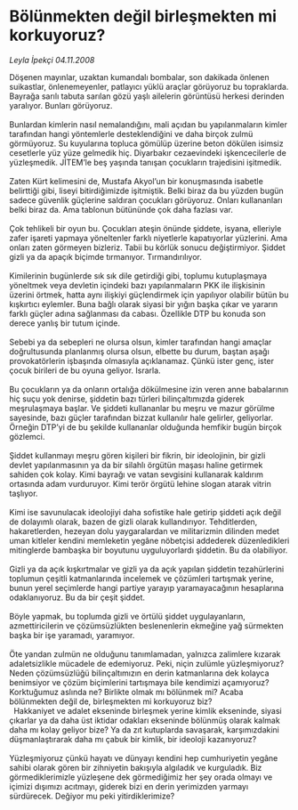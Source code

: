 # Bölünmekten değil birleşmekten mi korkuyoruz?

*Leyla İpekçi 04.11.2008*

<div class="taraf_structure_2col_1zq">
<div class="margen_n">



 <p>Döşenen mayınlar, uzaktan kumandalı bombalar, son dakikada önlenen suikastlar, önlenemeyenler, patlayıcı yüklü araçlar görüyoruz bu topraklarda. Bayrağa sarılı tabuta sarılan gözü yaşlı ailelerin görüntüsü herkesi derinden yaralıyor. Bunları görüyoruz. <br/><br/>Bunlardan kimlerin nasıl nemalandığını, mali açıdan bu yapılanmaların kimler tarafından hangi yöntemlerle desteklendiğini ve daha birçok zulmü görmüyoruz. Su kuyularına topluca gömülüp üzerine beton dökülen isimsiz cesetlerle yüz yüze gelmedik hiç. Diyarbakır cezaevindeki işkencecilerle de yüzleşmedik. JİTEM’le beş yaşında tanışan çocukların trajedisini işitmedik. <br/><br/>Zaten Kürt kelimesini de, Mustafa Akyol’un bir konuşmasında isabetle belirttiği gibi, liseyi bitirdiğimizde işitmiştik. Belki biraz da bu yüzden bugün sadece güvenlik güçlerine saldıran çocukları görüyoruz. Onları kullananları belki biraz da. Ama tablonun bütününde çok daha fazlası var. <br/><br/>Çok tehlikeli bir oyun bu. Çocukları ateşin önünde şiddete, isyana, elleriyle zafer işareti yapmaya yöneltenler farklı niyetlerle kapatıyorlar yüzlerini. Ama onları zaten görmeyen bizleriz. Tabii bu körlük sonucu değiştirmiyor. Şiddet gizli ya da apaçık biçimde tırmanıyor. Tırmandırılıyor. <br/><br/>Kimilerinin bugünlerde sık sık dile getirdiği gibi, toplumu kutuplaşmaya yöneltmek veya devletin içindeki bazı yapılanmaların PKK ile ilişkisinin üzerini örtmek, hatta aynı ilişkiyi güçlendirmek için yapılıyor olabilir bütün bu kışkırtıcı eylemler. Buna bağlı olarak siyasi bir yığın başka çıkar ve yararın farklı güçler adına sağlanması da cabası. Özellikle DTP bu konuda son derece yanlış bir tutum içinde. <br/><br/>Sebebi ya da sebepleri ne olursa olsun, kimler tarafından hangi amaçlar doğrultusunda planlanmış olursa olsun, elbette bu durum, baştan aşağı provokatörlerin işbaşında olmasıyla açıklanamaz. Çünkü ister genç, ister çocuk birileri de bu oyuna geliyor. Israrla. <br/><br/>Bu çocukların ya da onların ortalığa dökülmesine izin veren anne babalarının hiç suçu yok denirse, şiddetin bazı türleri bilinçaltımızda giderek meşrulaşmaya başlar. Ve şiddeti kullananlar bu meşru ve mazur görülme sayesinde, bazı güçler tarafından bizzat kullanılır hale gelirler, geliyorlar. Örneğin DTP’yi de bu şekilde kullananlar olduğunda hemfikir bugün birçok gözlemci. <br/><br/>Şiddet kullanmayı meşru gören kişileri bir fikrin, bir ideolojinin, bir gizli devlet yapılanmasının ya da bir silahlı örgütün maşası haline getirmek sahiden çok kolay. Kimi bayrağı ve vatan sevgisini kullanarak kaldırım ortasında adam vurduruyor. Kimi terör örgütü lehine slogan atarak vitrin taşlıyor. <br/><br/>Kimi ise savunulacak ideolojiyi daha sofistike hale getirip şiddeti açık değil de dolayımlı olarak, bazen de gizli olarak kullandırıyor. Tehditlerden, hakaretlerden, hezeyan dolu yaygaralardan ve militarizmin dilinden medet uman kitleler kendini memleketin yegâne nöbetçisi addederek düzenledikleri mitinglerde bambaşka bir boyutunu uyguluyorlardı şiddetin. Bu da olabiliyor. <br/><br/>Gizli ya da açık kışkırtmalar ve gizli ya da açık yapılan şiddetin tezahürlerini toplumun çeşitli katmanlarında incelemek ve çözümleri tartışmak yerine, bunun yerel seçimlerde hangi partiye yarayıp yaramayacağının hesaplarına odaklanıyoruz. Bu da bir çeşit şiddet. <br/><br/>Böyle yapmak, bu toplumda gizli ve örtülü şiddet uygulayanların, azmettiricilerin ve çözümsüzlükten beslenenlerin ekmeğine yağ sürmekten başka bir işe yaramadı, yaramıyor. <br/><br/>Öte yandan zulmün ne olduğunu tanımlamadan, yalnızca zalimlere kızarak adaletsizlikle mücadele de edemiyoruz. Peki, niçin zulümle yüzleşmiyoruz? Neden çözümsüzlüğü bilinçaltımızın en derin katmanlarına dek kolayca benimsiyor ve çözüm biçimlerini tartışmaya bile kendimizi açamıyoruz? Korktuğumuz aslında ne? Birlikte olmak mı bölünmek mi? Acaba bölünmekten değil de, birleşmekten mi korkuyoruz biz? <br/>  Hakkaniyet ve adalet ekseninde birleşmek yerine kimlik ekseninde, siyasi çıkarlar ya da daha üst iktidar odakları ekseninde bölünmüş olarak kalmak daha mı kolay geliyor bize? Ya da zıt kutuplarda savaşarak, karşımızdakini düşmanlaştırarak daha mı çabuk bir kimlik, bir ideoloji kazanıyoruz? <br/><br/>Yüzleşmiyoruz çünkü hayatı ve dünyayı kendini hep cumhuriyetin yegâne sahibi olarak gören bir zihniyetin bakışıyla algıladık ve kurguladık. Biz görmediklerimizle yüzleşene dek görmediğimiz her şey orada olmayı ve içimizi dışımızı acıtmayı, giderek bizi en derin yerimizden yarmayı sürdürecek. Değiyor mu peki yitirdiklerimize?</p>

<br/>


<div id="taraf_not">
</div>

</div>


</div>
